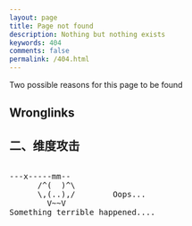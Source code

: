 ```yaml
---
layout: page
title: Page not found
description: Nothing but nothing exists
keywords: 404
comments: false
permalink: /404.html
---
```


Two possible reasons for this page to be found

## Wronglinks


## 二、维度攻击

<!----------------------------------------------------------------
         mm
      /^(  )^\                     Ascii arts included in this page:
      \,(..),/                     - R2D2, provided by: http://www.chris.com/
        V~~V                       - Texts, generated from: http://www.network-science.de/ascii/  
                                   http:// cnfeat.github.io
            
------------------------------------------------------------------>

  <style>
    pre {
          background: none;
          border: none;
    }
  </style>

  <pre>         
---x-----mm--
      /^(  )^\
      \,(..),/        Oops...
        V~~V                     
Something terrible happened....
    </pre>
